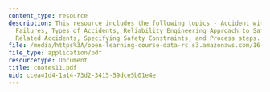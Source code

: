 ```yaml
---
content_type: resource
description: This resource includes the following topics - Accident with No Component
  Failures, Types of Accidents, Reliability Engineering Approach to Safety, Software
  Related Accidents, Specifying Safety Constraints, and Process steps.
file: /media/https%3A/open-learning-course-data-rc.s3.amazonaws.com/16-355j-software-engineering-concepts-fall-2005/ccea41d41a1473d2341559dce5b01e4e_cnotes11.pdf
file_type: application/pdf
resourcetype: Document
title: cnotes11.pdf
uid: ccea41d4-1a14-73d2-3415-59dce5b01e4e
---
```

